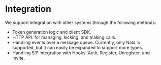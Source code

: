 # Integration

We support integration with other systems through the following methods:

- Token generation logic and client SDK.
- HTTP API: for managing, kicking, and making calls.
- Handling events over a message queue. Currently, only Nats is supported, but it can easily be expanded to support more types.
- Handling SIP integration with Hooks: Auth, Register, Unregister, and Invite.
